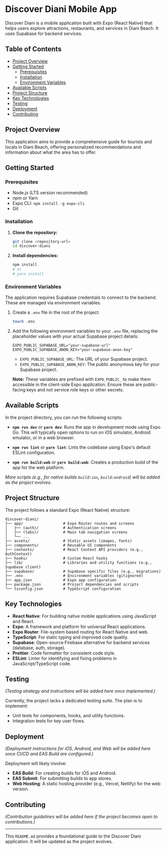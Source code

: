 # Discover Diani Mobile App

Discover Diani is a mobile application built with Expo (React Native) that helps users explore attractions, restaurants, and services in Diani Beach. It uses Supabase for backend services.

## Table of Contents

- [Project Overview](#project-overview)
- [Getting Started](#getting-started)
  - [Prerequisites](#prerequisites)
  - [Installation](#installation)
  - [Environment Variables](#environment-variables)
- [Available Scripts](#available-scripts)
- [Project Structure](#project-structure)
- [Key Technologies](#key-technologies)
- [Testing](#testing)
- [Deployment](#deployment)
- [Contributing](#contributing)

## Project Overview

This application aims to provide a comprehensive guide for tourists and locals in Diani Beach, offering personalized recommendations and information about what the area has to offer.

## Getting Started

### Prerequisites

- Node.js (LTS version recommended)
- npm or Yarn
- Expo CLI: `npm install -g expo-cli`
- Git

### Installation

1.  **Clone the repository:**
    ```bash
    git clone <repository-url>
    cd discover-diani
    ```

2.  **Install dependencies:**
    ```bash
    npm install
    # or
    # yarn install
    ```

### Environment Variables

The application requires Supabase credentials to connect to the backend. These are managed via environment variables.

1.  Create a `.env` file in the root of the project:
    ```bash
    touch .env
    ```

2.  Add the following environment variables to your `.env` file, replacing the placeholder values with your actual Supabase project details:
    ```env
    EXPO_PUBLIC_SUPABASE_URL="your-supabase-url"
    EXPO_PUBLIC_SUPABASE_ANON_KEY="your-supabase-anon-key"
    ```
    - `EXPO_PUBLIC_SUPABASE_URL`: The URL of your Supabase project.
    - `EXPO_PUBLIC_SUPABASE_ANON_KEY`: The public anonymous key for your Supabase project.

    **Note:** These variables are prefixed with `EXPO_PUBLIC_` to make them accessible in the client-side Expo application. Ensure these are public-facing keys and not service role keys or other secrets.

## Available Scripts

In the project directory, you can run the following scripts:

-   **`npm run dev`** or **`yarn dev`**:
    Runs the app in development mode using Expo Go. This will typically open options to run on iOS simulator, Android emulator, or in a web browser.

-   **`npm run lint`** or **`yarn lint`**:
    Lints the codebase using Expo's default ESLint configuration.

-   **`npm run build:web`** or **`yarn build:web`**:
    Creates a production build of the app for the web platform.

*More scripts (e.g., for native builds `build:ios`, `build:android`) will be added as the project evolves.*

## Project Structure

The project follows a standard Expo (React Native) structure:

```
discover-diani/
├── app/                  # Expo Router routes and screens
│   ├── (auth)/           # Authentication screens
│   ├── (tabs)/           # Main tab navigation screens
│   └── ...
├── assets/               # Static assets (images, fonts)
├── components/           # Reusable UI components
├── contexts/             # React Context API providers (e.g., AuthContext)
├── hooks/                # Custom React hooks
├── lib/                  # Libraries and utility functions (e.g., Supabase client)
├── supabase/             # Supabase specific files (e.g., migrations)
├── .env                  # Environment variables (gitignored)
├── app.json              # Expo app configuration
├── package.json          # Project dependencies and scripts
└── tsconfig.json         # TypeScript configuration
```

## Key Technologies

-   **React Native**: For building native mobile applications using JavaScript and React.
-   **Expo**: A framework and platform for universal React applications.
-   **Expo Router**: File-system based routing for React Native and web.
-   **TypeScript**: For static typing and improved code quality.
-   **Supabase**: Open-source Firebase alternative for backend services (database, auth, storage).
-   **Prettier**: Code formatter for consistent code style.
-   **ESLint**: Linter for identifying and fixing problems in JavaScript/TypeScript code.

## Testing

*(Testing strategy and instructions will be added here once implemented.)*

Currently, the project lacks a dedicated testing suite. The plan is to implement:
-   Unit tests for components, hooks, and utility functions.
-   Integration tests for key user flows.

## Deployment

*(Deployment instructions for iOS, Android, and Web will be added here once CI/CD and EAS Build are configured.)*

Deployment will likely involve:
-   **EAS Build**: For creating builds for iOS and Android.
-   **EAS Submit**: For submitting builds to app stores.
-   **Web Hosting**: A static hosting provider (e.g., Vercel, Netlify) for the web version.

## Contributing

*(Contribution guidelines will be added here if the project becomes open to contributions.)*

---

This `README.md` provides a foundational guide to the Discover Diani application. It will be updated as the project evolves.
